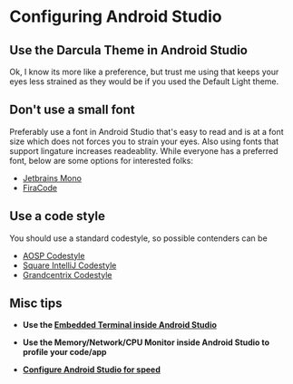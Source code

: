 # Configuring Android Studio

## Use the Darcula Theme in Android Studio

Ok, I know its more like a preference, but trust me using that keeps your eyes less strained as they would be if you used the Default Light theme.

## Don't use a small font

Preferably use a font in Android Studio that's easy to read and is at a font size which does not forces you to strain your eyes. Also using fonts that support lingature increases readeablity. While everyone has a preferred font, below are some options for interested folks:

- [Jetbrains Mono](https://www.jetbrains.com/lp/mono/)
- [FiraCode](https://github.com/tonsky/FiraCode)

## Use a code style

You should use a standard codestyle, so possible contenders can be

- [AOSP Codestyle](https://source.android.com/source/code-style.html)
- [Square IntelliJ Codestyle](https://github.com/square/java-code-styles)
- [Grandcentrix Codestyle](https://github.com/grandcentrix/AndroidCodeStyle)

## Misc tips

* **Use the [Embedded Terminal inside Android Studio](https://www.jetbrains.com/help/idea/2016.2/working-with-embedded-local-terminal.html)**

* **Use the Memory/Network/CPU Monitor inside Android Studio to profile your code/app**

* **[Configure Android Studio for speed](https://medium.com/google-developer-experts/configuring-android-studio-4aa4f54f1153#.rq0z6qlaq)**